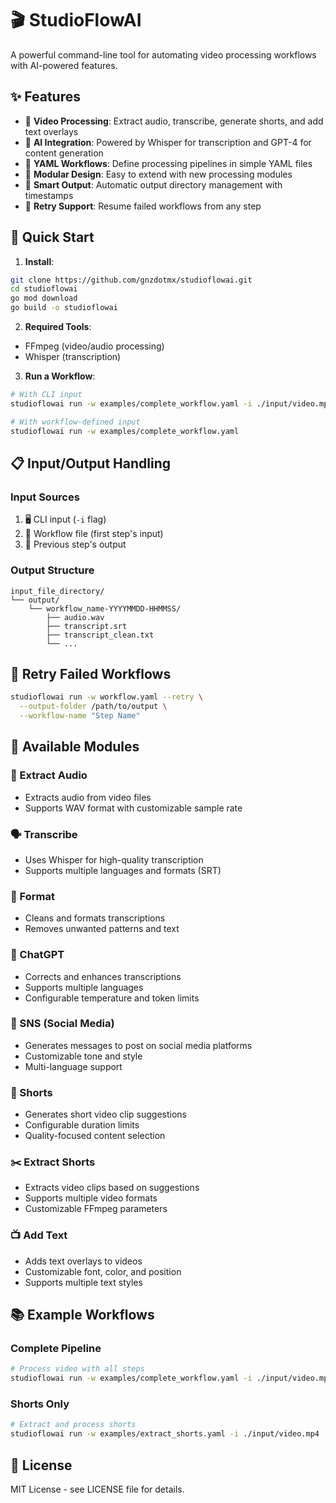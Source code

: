# 🎬 StudioFlowAI

A powerful command-line tool for automating video processing workflows with AI-powered features.

## ✨ Features

- 🎥 **Video Processing**: Extract audio, transcribe, generate shorts, and add text overlays
- 🤖 **AI Integration**: Powered by Whisper for transcription and GPT-4 for content generation
- 📝 **YAML Workflows**: Define processing pipelines in simple YAML files
- 🔄 **Modular Design**: Easy to extend with new processing modules
- 🎯 **Smart Output**: Automatic output directory management with timestamps
- 🔁 **Retry Support**: Resume failed workflows from any step

## 🚀 Quick Start

1. **Install**:
```bash
git clone https://github.com/gnzdotmx/studioflowai.git
cd studioflowai
go mod download
go build -o studioflowai
```

2. **Required Tools**:
- FFmpeg (video/audio processing)
- Whisper (transcription)

3. **Run a Workflow**:
```bash
# With CLI input
studioflowai run -w examples/complete_workflow.yaml -i ./input/video.mp4

# With workflow-defined input
studioflowai run -w examples/complete_workflow.yaml
```

## 📋 Input/Output Handling

### Input Sources
1. 🖥️ CLI input (`-i` flag)
2. 📄 Workflow file (first step's input)
3. 📂 Previous step's output

### Output Structure
```
input_file_directory/
└── output/
    └── workflow_name-YYYYMMDD-HHMMSS/
        ├── audio.wav
        ├── transcript.srt
        ├── transcript_clean.txt
        └── ...
```

## 🔄 Retry Failed Workflows

```bash
studioflowai run -w workflow.yaml --retry \
  --output-folder /path/to/output \
  --workflow-name "Step Name"
```

## 🧩 Available Modules

### 🎵 Extract Audio
- Extracts audio from video files
- Supports WAV format with customizable sample rate

### 🗣️ Transcribe
- Uses Whisper for high-quality transcription
- Supports multiple languages and formats (SRT)

### 📝 Format
- Cleans and formats transcriptions
- Removes unwanted patterns and text

### 🤖 ChatGPT
- Corrects and enhances transcriptions
- Supports multiple languages
- Configurable temperature and token limits

### 📱 SNS (Social Media)
- Generates messages to post on social media platforms
- Customizable tone and style
- Multi-language support

### 🎥 Shorts
- Generates short video clip suggestions
- Configurable duration limits
- Quality-focused content selection

### ✂️ Extract Shorts
- Extracts video clips based on suggestions
- Supports multiple video formats
- Customizable FFmpeg parameters

### 📺 Add Text
- Adds text overlays to videos
- Customizable font, color, and position
- Supports multiple text styles

## 📚 Example Workflows

### Complete Pipeline
```bash
# Process video with all steps
studioflowai run -w examples/complete_workflow.yaml -i ./input/video.mp4
```

### Shorts Only
```bash
# Extract and process shorts
studioflowai run -w examples/extract_shorts.yaml -i ./input/video.mp4
```

## 📄 License

MIT License - see LICENSE file for details.